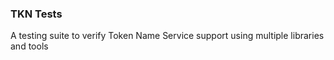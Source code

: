 ### TKN Tests
A testing suite to verify Token Name Service support using multiple libraries and tools
